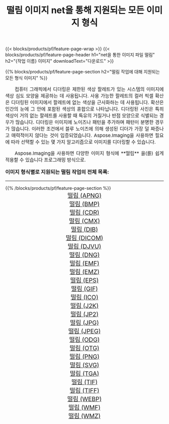 ﻿---
title: 떨림 이미지 net을 통해 지원되는 모든 이미지 형식 
weight: 3920
url: /ko/net/dither/ 
lang: ko
langdirlevel: 2
locales: zh-hans,ja,it,ru,de,es,fr,nl,id,lt,pl,pt,vi,tr,ko,zh-hant,ar,hi,th,sv,cs,uk,he
description: Aspose.Imaging을 사용하면 net을 통해 쉽게 떨림 이미지를 만들 수 있습니다.
---

{{< blocks/products/pf/feature-page-wrap >}}
{{< blocks/products/pf/feature-page-header h1="net을 통한 이미지 파일 떨림" h2="{작업 이름} 이미지" downloadText="다운로드" >}}


{{% blocks/products/pf/feature-page-section  h2="떨림 작업에 대해 지원되는 모든 형식 이미지" %}}
<p align="justify" style="text-indent:2em;font-size:15px;">
컴퓨터 그래픽에서 디더링은 제한된 색상 팔레트가 있는 시스템의 이미지에 색상 심도 모양을 제공하는 데 사용됩니다. 사용 가능한 팔레트의 컬러 픽셀 확산은 디더링된 이미지에서 팔레트에 없는 색상을 근사화하는 데 사용됩니다. 확산은 인간의 눈에 그 안에 포함된 색상의 혼합으로 나타납니다. 디더링된 사진은 특히 색상이 거의 없는 팔레트를 사용할 때 특유의 거칠거나 반점 모양으로 식별되는 경우가 많습니다. 디더링은 이미지에 노이즈나 패턴을 추가하며 패턴이 분명한 경우가 많습니다. 이러한 조건에서 블루 노이즈에 의해 생성된 디더가 가장 덜 짜증나고 매력적이지 않다는 것이 입증되었습니다. Aspose.Imaging을 사용하면 필요에 따라 선택할 수 있는 몇 가지 알고리즘으로 이미지를 디더링할 수 있습니다.
</p>
<p align="justify" style="text-indent:2em;font-size:15px;">
Aspose.Imaging을 사용하면 다양한 이미지 형식에 **떨림** 을(를) 쉽게 적용할 수 있습니다 프로그래밍 방식으로. 
</p>
<h3 style="margin-top:16px;">
이미지 형식별로 지원되는 떨림 작업의 전체 목록:
</h3>
<hr/>
{{% /blocks/products/pf/feature-page-section %}}
<div class="container-fluid productfamilypage bg-gray">
    <div class="convertypes bg-gray agp-content section">
        <div class="container">
		<div class="row other-converters" style="gap: 10px;font-size: 19px;text-align:center;">
		    <div class='col-md-3 other-converter remove-lp remove-rp'><a href="/imaging/ko/net/dither/apng/" style="padding:15px;">떨림 (APNG)</a></div><div class='col-md-3 other-converter remove-lp remove-rp'><a href="/imaging/ko/net/dither/bmp/" style="padding:15px;">떨림 (BMP)</a></div><div class='col-md-3 other-converter remove-lp remove-rp'><a href="/imaging/ko/net/dither/cdr/" style="padding:15px;">떨림 (CDR)</a></div><div class='col-md-3 other-converter remove-lp remove-rp'><a href="/imaging/ko/net/dither/cmx/" style="padding:15px;">떨림 (CMX)</a></div><div class='col-md-3 other-converter remove-lp remove-rp'><a href="/imaging/ko/net/dither/dib/" style="padding:15px;">떨림 (DIB)</a></div><div class='col-md-3 other-converter remove-lp remove-rp'><a href="/imaging/ko/net/dither/dicom/" style="padding:15px;">떨림 (DICOM)</a></div><div class='col-md-3 other-converter remove-lp remove-rp'><a href="/imaging/ko/net/dither/djvu/" style="padding:15px;">떨림 (DJVU)</a></div><div class='col-md-3 other-converter remove-lp remove-rp'><a href="/imaging/ko/net/dither/dng/" style="padding:15px;">떨림 (DNG)</a></div><div class='col-md-3 other-converter remove-lp remove-rp'><a href="/imaging/ko/net/dither/emf/" style="padding:15px;">떨림 (EMF)</a></div><div class='col-md-3 other-converter remove-lp remove-rp'><a href="/imaging/ko/net/dither/emz/" style="padding:15px;">떨림 (EMZ)</a></div><div class='col-md-3 other-converter remove-lp remove-rp'><a href="/imaging/ko/net/dither/eps/" style="padding:15px;">떨림 (EPS)</a></div><div class='col-md-3 other-converter remove-lp remove-rp'><a href="/imaging/ko/net/dither/gif/" style="padding:15px;">떨림 (GIF)</a></div><div class='col-md-3 other-converter remove-lp remove-rp'><a href="/imaging/ko/net/dither/ico/" style="padding:15px;">떨림 (ICO)</a></div><div class='col-md-3 other-converter remove-lp remove-rp'><a href="/imaging/ko/net/dither/j2k/" style="padding:15px;">떨림 (J2K)</a></div><div class='col-md-3 other-converter remove-lp remove-rp'><a href="/imaging/ko/net/dither/jp2/" style="padding:15px;">떨림 (JP2)</a></div><div class='col-md-3 other-converter remove-lp remove-rp'><a href="/imaging/ko/net/dither/jpg/" style="padding:15px;">떨림 (JPG)</a></div><div class='col-md-3 other-converter remove-lp remove-rp'><a href="/imaging/ko/net/dither/jpeg/" style="padding:15px;">떨림 (JPEG)</a></div><div class='col-md-3 other-converter remove-lp remove-rp'><a href="/imaging/ko/net/dither/odg/" style="padding:15px;">떨림 (ODG)</a></div><div class='col-md-3 other-converter remove-lp remove-rp'><a href="/imaging/ko/net/dither/otg/" style="padding:15px;">떨림 (OTG)</a></div><div class='col-md-3 other-converter remove-lp remove-rp'><a href="/imaging/ko/net/dither/png/" style="padding:15px;">떨림 (PNG)</a></div><div class='col-md-3 other-converter remove-lp remove-rp'><a href="/imaging/ko/net/dither/svg/" style="padding:15px;">떨림 (SVG)</a></div><div class='col-md-3 other-converter remove-lp remove-rp'><a href="/imaging/ko/net/dither/tga/" style="padding:15px;">떨림 (TGA)</a></div><div class='col-md-3 other-converter remove-lp remove-rp'><a href="/imaging/ko/net/dither/tif/" style="padding:15px;">떨림 (TIF)</a></div><div class='col-md-3 other-converter remove-lp remove-rp'><a href="/imaging/ko/net/dither/tiff/" style="padding:15px;">떨림 (TIFF)</a></div><div class='col-md-3 other-converter remove-lp remove-rp'><a href="/imaging/ko/net/dither/webp/" style="padding:15px;">떨림 (WEBP)</a></div><div class='col-md-3 other-converter remove-lp remove-rp'><a href="/imaging/ko/net/dither/wmf/" style="padding:15px;">떨림 (WMF)</a></div><div class='col-md-3 other-converter remove-lp remove-rp'><a href="/imaging/ko/net/dither/wmz/" style="padding:15px;">떨림 (WMZ)</a></div>
                </div>
        </div>
    </div>
</div>
<br/>

